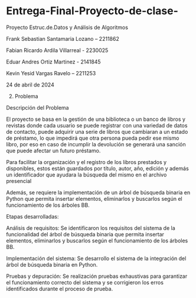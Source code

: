 # Entrega-Final-Proyecto-de-clase-

Proyecto Estruc.de.Datos y Análisis de Algoritmos

Frank Sebastian Santamaria Lozano – 2211862

Fabian Ricardo Ardila Villarreal - 2230025

Eduar Andres Ortiz Martinez - 2141845

Kevin Yesid Vargas Ravelo – 2211253

24 de abril de 2024

2. Problema

Descripción del Problema

El proyecto se basa en la gestión de una biblioteca o un banco de libros y revistas donde cada usuario se puede registrar con una variedad de datos de contacto, puede adquirir una serie de libros que cambiaran a un estado de préstamo, lo que impedirá que otra persona pueda pedir ese mismo libro, por eso en caso de incumplir la devolución se generará una sanción que puede afectar un futuro préstamo.

Para facilitar la organización y el registro de los libros prestados y disponibles, estos están guardados por título, autor, año, edición y además un identificador que ayudara la búsqueda del mismo en el archivo presencial

Además, se requiere la implementación de un árbol de búsqueda binaria en Python que permita insertar elementos, eliminarlos y buscarlos según el funcionamiento de los árboles BB.

Etapas desarrolladas:

Análisis de requisitos: Se identificaron los requisitos del sistema de la funcionalidad del árbol de búsqueda binaria que permita insertar elementos, eliminarlos y buscarlos según el funcionamiento de los árboles BB.

Implementación del sistema: Se desarrollo el sistema de la integración del árbol de búsqueda binaria en Python.

Pruebas y depuración: Se realización pruebas exhaustivas para garantizar el funcionamiento correcto del sistema y se corrigieron los erros identificados durante el proceso de prueba.


